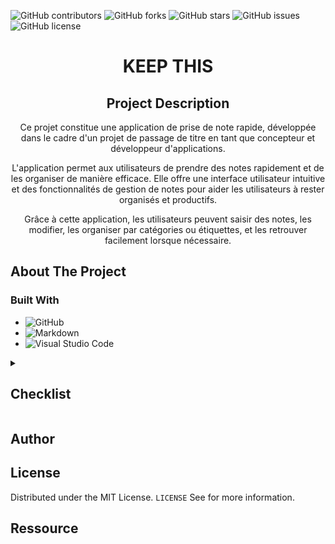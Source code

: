 ![GitHub contributors](https://img.shields.io/github/contributors/Simplon-hdf/keep-this?style=for-the-badge)
![GitHub forks](https://img.shields.io/github/forks/Simplon-hdf/keep-this?style=for-the-badge)
![GitHub stars](https://img.shields.io/github/stars/Simplon-hdf/keep-this?style=for-the-badge)
![GitHub issues](https://img.shields.io/github/issues/Simplon-hdf/keep-this?style=for-the-badge)
![GitHub license](https://img.shields.io/github/license/Simplon-hdf/keep-this?style=for-the-badge)

<h1 align="center">KEEP THIS</h1>

<div align="center">

## Project Description

Ce projet constitue une application de prise de note rapide, développée dans le cadre d'un projet de passage de titre en tant que concepteur et développeur d'applications. 

L'application permet aux utilisateurs de prendre des notes rapidement et de les organiser de manière efficace. Elle offre une interface utilisateur intuitive et des fonctionnalités de gestion de notes pour aider les utilisateurs à rester organisés et productifs. 

Grâce à cette application, les utilisateurs peuvent saisir des notes, les modifier, les organiser par catégories ou étiquettes, et les retrouver facilement lorsque nécessaire.

</div>

## About The Project

### Built With

- ![GitHub](https://img.shields.io/badge/github-%23121011.svg?style=for-the-badge&logo=github&logoColor=white)
- ![Markdown](https://img.shields.io/badge/markdown-%23000000.svg?style=for-the-badge&logo=markdown&logoColor=white)
- ![Visual Studio Code](https://img.shields.io/badge/Visual%20Studio%20Code-0078d7.svg?style=for-the-badge&logo=visual-studio-code&logoColor=white)

<details>
<summary><h2>Checklist</h2></summary>

- [ ] **Choix de la méthodologie (Agile)**
- [ ] **Créer un repo Github**
- [ ] **Créer la structure du repo (Best practice)**

  - Dossier
    - [ ] .config
    - [ ] dep
    - [ ] doc
    - [ ] res
    - [ ] samples
    - [ ] tools
    - [ ] build
    - [ ] test
  - Fichier
    - [ ] LICENCE.md
    - [ ] README.md
    - [ ] .gitattributes
    - [ ] .gitignore
    - [ ] .gitmodules
    - [ ] .dockerignore

- [ ] **Mise en place du Readme**
- [ ] **Cadrage de la demande client**
  - [ ] Contexte / Enjeux / Problèmatique
  - [ ] Questions entretiens
  - [ ] Persona
  - [ ] Présentation (PowerPoint)
  - [ ] Mail de suivie / Proposition stratégique
- [ ] **Benchmark (Analyse de la concurence)**
- [ ] **Spécification fonctionnelle**
  - [ ] Règle de gestion
  - [ ] UML
    - [ ] Diagramme d'activité
    - [ ] Use case
    - [ ] Diagramme de séquence
    - [ ] Diagramme de classe
  - [ ] Merise
    - [ ] MCD
    - [ ] MLD
    - [ ] MPD
  - [ ] RBAC
- [ ] **Epic**
  - [ ] User Story
  - [ ] Product backlog (Tâches)
- [ ] **Jira**
- [ ] **Rituels agiles**

  - [ ] Sprint planning meeting
  - [ ] Stand up meeting
  - [ ] Sprint retrospective
  - [ ] Sprint Review

- [ ] **Démarrer les sprints**

</details>

## Author

## License

Distributed under the MIT License. `LICENSE` See for more information.

## Ressource

